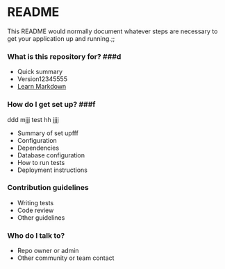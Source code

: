 # README #

This README would normally document whatever steps are necessary to get your application up and running.;;

### What is this repository for? ###d

* Quick summary
* Version12345555
* [Learn Markdown](https://bitbucket.org/tutorials/markdowndemo)

### How do I get set up? ###f
ddd
mjjj
test
hh
jjjj
* Summary of set upfff
* Configuration
* Dependencies
* Database configuration
* How to run tests
* Deployment instructions

### Contribution guidelines #####

* Writing tests
* Code review
* Other guidelines

### Who do I talk to? ###

* Repo owner or admin
* Other community or team contact